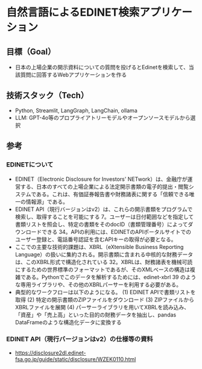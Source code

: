 # 自然言語によるEDINET検索アプリケーション

## 目標（Goal）
 - 日本の上場企業の開示資料についての質問を投げるとEdinetを検索して、当該質問に回答するWebアプリケーションを作る

## 技術スタック（Tech）
- Python, Streamlit, LangGraph, LangChain, ollama
- LLM: GPT-4o等のプロプライアトリーモデルやオープンソースモデルから選択

## 参考
### EDINETについて
- EDINET（Electronic Disclosure for Investors' NETwork）は、金融庁が運営する、日本のすべての上場企業による法定開示書類の電子的提出・閲覧システムである。これは、有価証券報告書や財務諸表に関する「信頼できる唯一の情報源」である。
- EDINET API（現行バージョンはv2）は、これらの開示書類をプログラムで検索し、取得することを可能にする 7。ユーザーは日付範囲などを指定して書類リストを照会し、特定の書類をそのdocID（書類管理番号）によってダウンロードできる 34。APIの利用には、EDINETのAPIポータルサイトでのユーザー登録と、電話番号認証を含むAPIキーの取得が必要となる。
- ここでの主要な技術的課題は、XBRL（eXtensible Business Reporting Language）の扱いに集約される。開示書類に含まれる中核的な財務データは、このXBRL形式で構造化されている 32。XBRLは、財務諸表を機械可読にするための世界標準のフォーマットであるが、そのXMLベースの構造は複雑である。Pythonでこのデータを解析するためには、edinet-xbrl 39 のような専用ライブラリや、その他のXBRLパーサーを利用する必要がある。
- 典型的なワークフローは以下のようになる。
  (1) EDINET APIで書類リストを取得
  (2) 特定の開示書類のZIPファイルをダウンロード
  (3) ZIPファイルからXBRLファイルを展開
  (4) パーサーライブラリを用いてXBRLを読み込み、「資産」や「売上高」といった目的の財務データを抽出し、pandas DataFrameのような構造化データに変換する 

### EDINET API（現行バージョンはv2）の仕様等の資料
  - https://disclosure2dl.edinet-fsa.go.jp/guide/static/disclosure/WZEK0110.html
